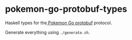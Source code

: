 # pokemon-go-protobuf-types

Haskell types for the[
Pokemon Go protobuf](https://github.com/AeonLucid/POGOProtos) protocol.

Generate everything using `./generate.sh`.
